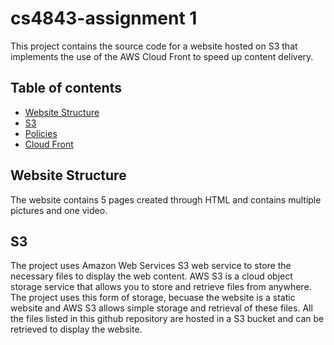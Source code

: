 # cs4843-assignment 1
This project contains the source code for a website hosted on S3 that implements the use of the AWS Cloud Front to speed up content delivery.

## Table of contents
* [Website Structure](#website-structure)
* [S3](#s3)
* [Policies](#policies)
* [Cloud Front](#cloud-front)

## Website Structure
The website contains 5 pages created through HTML and contains multiple pictures and one video.

## S3
The project uses Amazon Web Services S3 web service to store the necessary files to display the web content. AWS S3 is a cloud object storage service that allows you to store and retrieve files from anywhere. The project uses this form of storage, becuase the website is a static website and AWS S3 allows simple storage and retrieval of these files. All the files listed in this github repository are hosted in a S3 bucket and can be retrieved to display the website.

